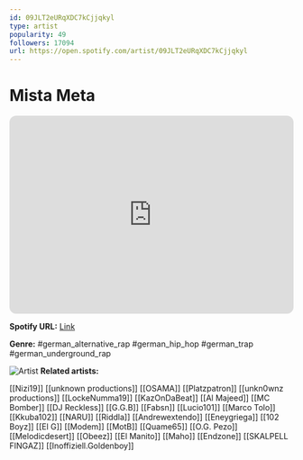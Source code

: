```yaml
---
id: 09JLT2eURqXDC7kCjjqkyl
type: artist
popularity: 49
followers: 17094
url: https://open.spotify.com/artist/09JLT2eURqXDC7kCjjqkyl
---
```

# Mista Meta

<iframe style="border-radius:12px" src="https://open.spotify.com/embed/artist/09JLT2eURqXDC7kCjjqkyl" width="100%" height="352" frameBorder="0" allowfullscreen="" allow="autoplay; clipboard-write; encrypted-media; fullscreen; picture-in-picture" loading="lazy"></iframe>

**Spotify URL:** [Link](https://open.spotify.com/artist/09JLT2eURqXDC7kCjjqkyl)

**Genre:**  #german_alternative_rap #german_hip_hop #german_trap #german_underground_rap

![Artist](https://i.scdn.co/image/ab6761610000e5eb1fe310c706554f4bd896b98a)
**Related artists:**

[[Nizi19]]
[[unknown productions]]
[[OSAMA]]
[[Platzpatron]]
[[unkn0wnz productions]]
[[LockeNumma19]]
[[KazOnDaBeat]]
[[Al Majeed]]
[[MC Bomber]]
[[DJ Reckless]]
[[G.G.B]]
[[Fabsn]]
[[Lucio101]]
[[Marco Tolo]]
[[Kkuba102]]
[[NARU]]
[[Riddla]]
[[Andrewextendo]]
[[Eneygriega]]
[[102 Boyz]]
[[El G]]
[[Modem]]
[[MotB]]
[[Quame65]]
[[O.G. Pezo]]
[[Melodicdesert]]
[[Obeez]]
[[El Manito]]
[[Maho]]
[[Endzone]]
[[SKALPELL FINGAZ]]
[[Inoffiziell.Goldenboy]]
